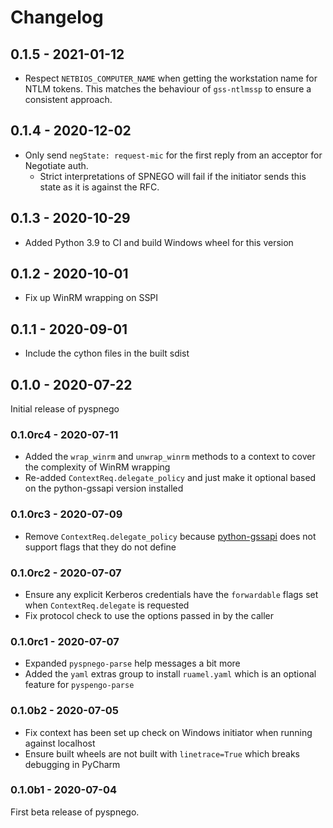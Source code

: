# Changelog

## 0.1.5 - 2021-01-12

* Respect `NETBIOS_COMPUTER_NAME` when getting the workstation name for NTLM tokens. This matches the behaviour of `gss-ntlmssp` to ensure a consistent approach.

## 0.1.4 - 2020-12-02

* Only send `negState: request-mic` for the first reply from an acceptor for Negotiate auth.
  * Strict interpretations of SPNEGO will fail if the initiator sends this state as it is against the RFC.

## 0.1.3 - 2020-10-29

* Added Python 3.9 to CI and build Windows wheel for this version

## 0.1.2 - 2020-10-01

* Fix up WinRM wrapping on SSPI

## 0.1.1 - 2020-09-01

* Include the cython files in the built sdist

## 0.1.0 - 2020-07-22

Initial release of pyspnego

### 0.1.0rc4 - 2020-07-11

* Added the `wrap_winrm` and `unwrap_winrm` methods to a context to cover the complexity of WinRM wrapping
* Re-added `ContextReq.delegate_policy` and just make it optional based on the python-gssapi version installed

### 0.1.0rc3 - 2020-07-09

* Remove `ContextReq.delegate_policy` because [python-gssapi](https://github.com/pythongssapi/python-gssapi) does not support flags that they do not define

### 0.1.0rc2 - 2020-07-07

* Ensure any explicit Kerberos credentials have the `forwardable` flags set when `ContextReq.delegate` is requested
* Fix protocol check to use the options passed in by the caller

### 0.1.0rc1 - 2020-07-07

* Expanded `pyspnego-parse` help messages a bit more
* Added the `yaml` extras group to install `ruamel.yaml` which is an optional feature for `pyspengo-parse`

### 0.1.0b2 - 2020-07-05

* Fix context has been set up check on Windows initiator when running against localhost
* Ensure built wheels are not built with `linetrace=True` which breaks debugging in PyCharm

### 0.1.0b1 - 2020-07-04

First beta release of pyspnego.
